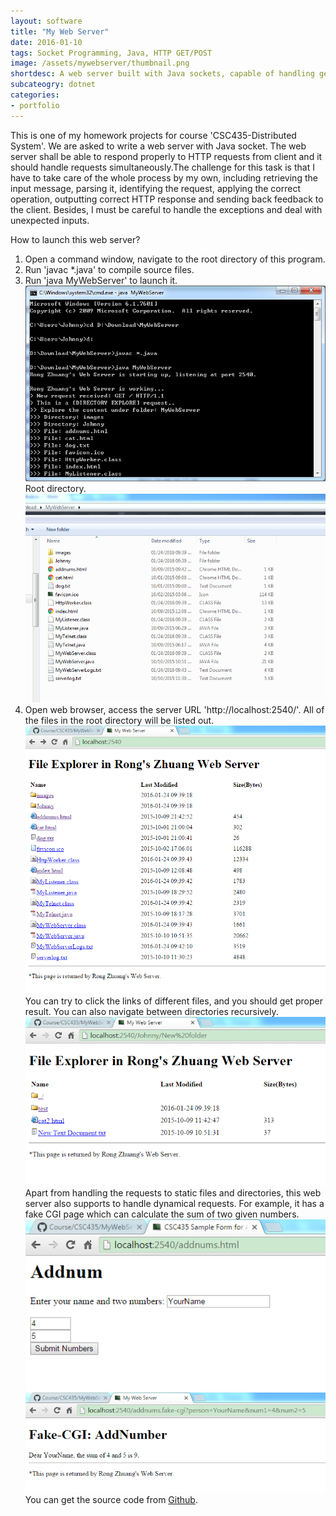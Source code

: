 ```yaml
---
layout: software
title: "My Web Server"
date: 2016-01-10
tags: Socket Programming, Java, HTTP GET/POST
image: /assets/mywebserver/thumbnail.png
shortdesc: A web server built with Java sockets, capable of handling general HTTP requests.
subcateogry: dotnet
categories:
- portfolio
---
```


This is one of my homework projects for course 'CSC435-Distributed System'. We are asked to write a web server with Java socket. The web server shall be able to respond properly to HTTP requests from client and it should handle requests simultaneously.The challenge for this task is that I have to take care of the whole process by my own, including retrieving the input message, parsing it, identifying the request, applying the correct operation, outputting correct HTTP response and sending back feedback to the client. Besides, I must be careful to handle the exceptions and deal with unexpected inputs.  

How to launch this web server?  
1. Open a command window, navigate to the root directory of this program.  
2. Run 'javac \*.java' to compile source files.  
3. Run 'java MyWebServer' to launch it.  
![startserver](/assets/mywebserver/startserver.png "startserver")
Root directory.  
![root](/assets/mywebserver/root.png "root")  
4. Open web browser, access the server URL 'http://localhost:2540/'. All of the files in the root directory will be listed out.  
![webserver](/assets/mywebserver/webserver.png "webserver")
You can try to click the links of different files, and you should get proper result. You can also navigate between directories recursively.  
![recursive](/assets/mywebserver/recursive.png "recursive")
Apart from handling the requests to static files and directories, this web server also supports to handle dynamical requests. For example, it has a fake CGI page which can calculate the sum of two given numbers.  
![cgi](/assets/mywebserver/cgi.png "cgi")  
![cgiresult](/assets/mywebserver/cgiresult.png "cgiresult")  
You can get the source code from [Github](https://github.com/jojozhuang/Course/tree/master/CSC435/MyWebServer "Source Code").
